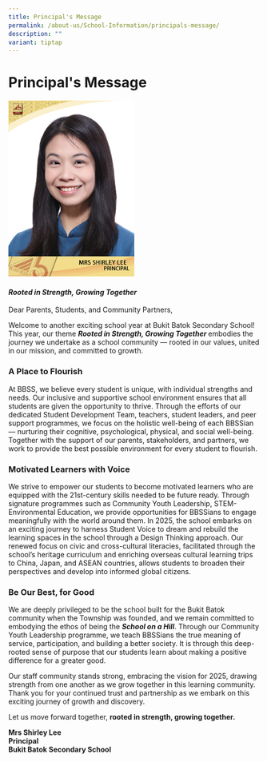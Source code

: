 ```yaml
---
title: Principal's Message
permalink: /about-us/School-Information/principals-message/
description: ""
variant: tiptap
---
```

<h1>Principal's Message</h1>
<div class="isomer-image-wrapper">
<img style="width:50%" height="auto" width="100%" src="/images/Mrs_Lee.jpg">
</div>
<p></p>
<h4><em>Rooted in Strength, Growing Together</em></h4>
<p></p>
<p>Dear Parents, Students, and Community Partners,</p>
<p>Welcome to another exciting school year at Bukit Batok Secondary School!
This year, our theme <strong><em>Rooted in Strength, Growing Together </em></strong>embodies
the journey we undertake as a school community — rooted in our values,
united in our mission, and committed to growth.</p>
<h3>A Place to Flourish</h3>
<p>At BBSS, we believe every student is unique, with individual strengths
and needs. Our inclusive and supportive school environment ensures that
all students are given the opportunity to thrive. Through the efforts of
our dedicated Student Development Team, teachers, student leaders, and
peer support programmes, we focus on the holistic well-being of each BBSSian
— nurturing their cognitive, psychological, physical, and social well-being.
Together with the support of our parents, stakeholders, and partners, we
work to provide the best possible environment for every student to flourish.</p>
<h3>Motivated Learners with Voice</h3>
<p>We strive to empower our students to become motivated learners who are
equipped with the 21st-century skills needed to be future ready. Through
signature programmes such as Community Youth Leadership, STEM-Environmental
Education, we provide opportunities for BBSSians to engage meaningfully
with the world around them. In 2025, the school embarks on an exciting
journey to harness Student Voice to dream and rebuild the learning spaces
in the school through a Design Thinking approach. Our renewed focus on
civic and cross-cultural literacies, facilitated through the school’s heritage
curriculum and enriching overseas cultural learning trips to China, Japan,
and ASEAN countries, allows students to broaden their perspectives and
develop into informed global citizens.</p>
<h3>Be Our Best, for Good</h3>
<p>We are deeply privileged to be the school built for the Bukit Batok community
when the Township was founded, and we remain committed to embodying the
ethos of being the <strong><em>School on a Hill</em></strong>. Through our
Community Youth Leadership programme, we teach BBSSians the true meaning
of service, participation, and building a better society. It is through
this deep-rooted sense of purpose that our students learn about making
a positive difference for a greater good.</p>
<p>Our staff community stands strong, embracing the vision for 2025, drawing
strength from one another as we grow together in this learning community.
Thank you for your continued trust and partnership as we embark on this
exciting journey of growth and discovery.</p>
<p>Let us move forward together, <strong>rooted in strength, growing together.</strong>
</p>
<p><strong>Mrs Shirley Lee <br>Principal <br>Bukit Batok Secondary School</strong>
</p>